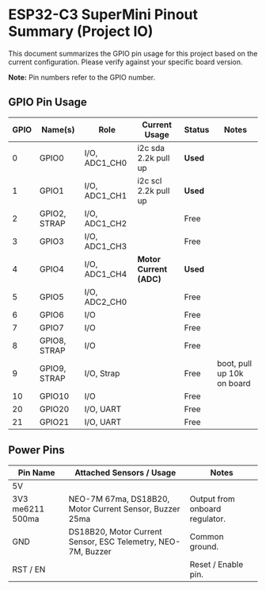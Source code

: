 # ESP32-C3 SuperMini Pinout Summary (Project IO)

This document summarizes the GPIO pin usage for this project based on the current configuration. Please verify against your specific board version.

**Note:** Pin numbers refer to the GPIO number.

## GPIO Pin Usage

| GPIO | Name(s)      | Role          | Current Usage           | Status   | Notes                      |
| ---- | ------------ | ------------- | ----------------------- | -------- | -------------------------- |
| 0    | GPIO0        | I/O, ADC1_CH0 | i2c sda 2.2k pull up    | **Used** |                            |
| 1    | GPIO1        | I/O, ADC1_CH1 | i2c scl 2.2k pull up    | **Used** |                            |
| 2    | GPIO2, STRAP | I/O, ADC1_CH2 |                         | Free     |                            |
| 3    | GPIO3        | I/O, ADC1_CH3 |                         | Free     |                            |
| 4    | GPIO4        | I/O, ADC1_CH4 | **Motor Current (ADC)** | **Used** |                            |
| 5    | GPIO5        | I/O, ADC2_CH0 |                         | Free     |                            |
| 6    | GPIO6        | I/O           |                         | Free     |                            |
| 7    | GPIO7        | I/O           |                         | Free     |                            |
| 8    | GPIO8, STRAP | I/O           |                         | Free     |                            |
| 9    | GPIO9, STRAP | I/O, Strap    |                         | Free     | boot, pull up 10k on board |
| 10   | GPIO10       | I/O           |                         | Free     |                            |
| 20   | GPIO20       | I/O, UART     |                         | Free     |                            |
| 21   | GPIO21       | I/O, UART     |                         | Free     |                            |

## Power Pins

| Pin Name         | Attached Sensors / Usage                                     | Notes                          |
| ---------------- | ------------------------------------------------------------ | ------------------------------ |
| 5V               |                                                              |                                |
| 3V3 me6211 500ma | NEO-7M 67ma, DS18B20, Motor Current Sensor, Buzzer 25ma      | Output from onboard regulator. |
| GND              | DS18B20, Motor Current Sensor, ESC Telemetry, NEO-7M, Buzzer | Common ground.                 |
| RST / EN         |                                                              | Reset / Enable pin.            |
